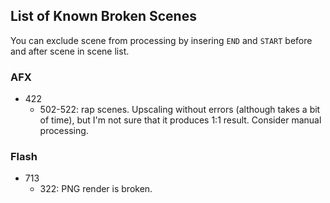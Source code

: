 ## List of Known Broken Scenes ##
You can exclude scene from processing by insering `END` and `START` before and after scene in scene list.
  
### AFX ###
+ 422
    + 502-522: rap scenes. Upscaling without errors (although takes a bit of time), but I'm not sure that it produces 1:1 result. Consider manual processing.
### Flash ###
+ 713
    + 322: PNG render is broken.